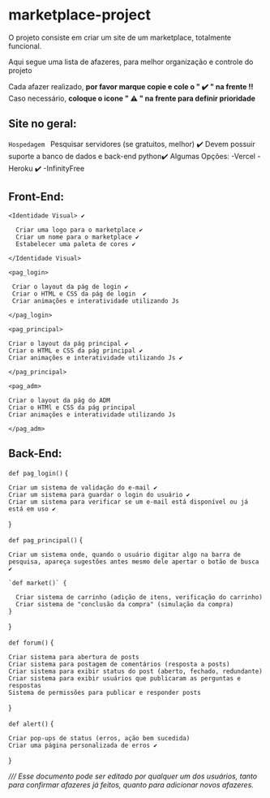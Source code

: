 # marketplace-project
O projeto consiste em criar um site de um marketplace, totalmente funcional.

Aqui segue uma lista de afazeres, para melhor organização e controle do projeto

Cada afazer realizado, **por favor marque copie e cole o " ✔️ " na frente !!**
Caso necessário, **coloque o icone " ⚠️ " na frente para definir prioridade**

## Site no geral:
  `Hospedagem `
      Pesquisar servidores (se gratuitos, melhor) ✔️
      Devem possuir suporte a banco de dados e back-end python✔️
        Algumas Opções:
        -Vercel
        -Heroku ✔️
        -InfinityFree


## Front-End:


  `<Identidade Visual> ✔️`
  
      Criar uma logo para o marketplace ✔️
      Criar um nome para o marketplace ✔️
      Estabelecer uma paleta de cores ✔️
  
  `</Identidade Visual>`

  `<pag_login> `
  
     Criar o layout da pág de login ✔️
     Criar o HTML e CSS da pág de login  ✔️
     Criar animações e interatividade utilizando Js 
    


  `</pag_login>`

  `<pag_principal>`


    Criar o layout da pág principal ✔️
    Criar o HTML e CSS da pág principal ✔️
    Criar animações e interatividade utilizando Js ✔️


  `</pag_principal>`

  `<pag_adm>`

    Criar o layout da pág do ADM
    Criar o HTMl e CSS da pág principal
    Criar animações e interatividade utilizando Js

  `</pag_adm>`

## Back-End:

  `def pag_login()` {

    Criar um sistema de validação do e-mail ✔️
    Criar um sistema para guardar o login do usuário ✔️
    Criar um sistema para verificar se um e-mail está disponível ou já está em uso ✔️
  }

  `def pag_principal()` {

    Criar um sistema onde, quando o usuário digitar algo na barra de pesquisa, apareça sugestões antes mesmo dele apertar o botão de busca ✔️

    `def market()` {

      Criar sistema de carrinho (adição de itens, verificação do carrinho)
      Criar sistema de "conclusão da compra" (simulação da compra)
    }
  }

  `def forum()` {

    Criar sistema para abertura de posts
    Criar sistema para postagem de comentários (resposta a posts)
    Criar sistema para exibir status do post (aberto, fechado, redundante)
    Criar sistema para exibir usuários que publicaram as perguntas e respostas
    Sistema de permissões para publicar e responder posts

  }

  `def alert()` {

    Criar pop-ups de status (erros, ação bem sucedida)
    Criar uma página personalizada de erros ✔️

  }

*/// Esse documento pode ser editado por qualquer um dos usuários, tanto para confirmar afazeres já feitos, quanto para adicionar novos afazeres.*
